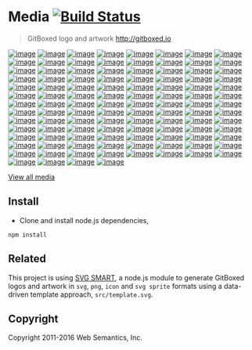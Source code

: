 # Media [![Build Status](https://travis-ci.org/gitboxed/media.svg?branch=master)](https://travis-ci.org/gitboxed/media)
> GitBoxed logo and artwork http://gitboxed.io


[![image](https://raw.githubusercontent.com/gitboxed/media/gh-pages/assets/png/logo-3d-2dcube-black-full-w600.png)](http://gitboxed.io)
[![image](https://raw.githubusercontent.com/gitboxed/media/gh-pages/assets/png/logo-3d-2dcube-cornflowerblue-full-w600.png)](http://gitboxed.io)
[![image](https://raw.githubusercontent.com/gitboxed/media/gh-pages/assets/png/logo-3d-2dcube-heliotrope-full-w600.png)](http://gitboxed.io)
[![image](https://raw.githubusercontent.com/gitboxed/media/gh-pages/assets/png/logo-3d-2dcube-lavendermagenta-full-w600.png)](http://gitboxed.io)
[![image](https://raw.githubusercontent.com/gitboxed/media/gh-pages/assets/png/logo-3d-2dcube-pictonblue-full-w600.png)](http://gitboxed.io)
[![image](https://raw.githubusercontent.com/gitboxed/media/gh-pages/assets/png/logo-3d-2dcube-regentgray-full-w600.png)](http://gitboxed.io)
[![image](https://raw.githubusercontent.com/gitboxed/media/gh-pages/assets/png/logo-3d-2dcube-tangerine-full-w600.png)](http://gitboxed.io)
[![image](https://raw.githubusercontent.com/gitboxed/media/gh-pages/assets/png/logo-3d-2dcube-tundora-full-w600.png)](http://gitboxed.io)
[![image](https://raw.githubusercontent.com/gitboxed/media/gh-pages/assets/png/logo-3d-2dcube-turquoiseblue-full-w600.png)](http://gitboxed.io)
[![image](https://raw.githubusercontent.com/gitboxed/media/gh-pages/assets/png/logo-3d-3dcube-black-full-w600.png)](http://gitboxed.io)
[![image](https://raw.githubusercontent.com/gitboxed/media/gh-pages/assets/png/logo-3d-3dcube-cornflowerblue-full-w600.png)](http://gitboxed.io)
[![image](https://raw.githubusercontent.com/gitboxed/media/gh-pages/assets/png/logo-3d-3dcube-heliotrope-full-w600.png)](http://gitboxed.io)
[![image](https://raw.githubusercontent.com/gitboxed/media/gh-pages/assets/png/logo-3d-3dcube-lavendermagenta-full-w600.png)](http://gitboxed.io)
[![image](https://raw.githubusercontent.com/gitboxed/media/gh-pages/assets/png/logo-3d-3dcube-pictonblue-full-w600.png)](http://gitboxed.io)
[![image](https://raw.githubusercontent.com/gitboxed/media/gh-pages/assets/png/logo-3d-3dcube-regentgray-full-w600.png)](http://gitboxed.io)
[![image](https://raw.githubusercontent.com/gitboxed/media/gh-pages/assets/png/logo-3d-3dcube-tangerine-full-w600.png)](http://gitboxed.io)
[![image](https://raw.githubusercontent.com/gitboxed/media/gh-pages/assets/png/logo-3d-3dcube-tundora-full-w600.png)](http://gitboxed.io)
[![image](https://raw.githubusercontent.com/gitboxed/media/gh-pages/assets/png/logo-3d-3dcube-turquoiseblue-full-w600.png)](http://gitboxed.io)
[![image](https://raw.githubusercontent.com/gitboxed/media/gh-pages/assets/png/logo-3d-boxed-black-full-w600.png)](http://gitboxed.io)
[![image](https://raw.githubusercontent.com/gitboxed/media/gh-pages/assets/png/logo-3d-boxed-cornflowerblue-full-w600.png)](http://gitboxed.io)
[![image](https://raw.githubusercontent.com/gitboxed/media/gh-pages/assets/png/logo-3d-boxed-heliotrope-full-w600.png)](http://gitboxed.io)
[![image](https://raw.githubusercontent.com/gitboxed/media/gh-pages/assets/png/logo-3d-boxed-lavendermagenta-full-w600.png)](http://gitboxed.io)
[![image](https://raw.githubusercontent.com/gitboxed/media/gh-pages/assets/png/logo-3d-boxed-pictonblue-full-w600.png)](http://gitboxed.io)
[![image](https://raw.githubusercontent.com/gitboxed/media/gh-pages/assets/png/logo-3d-boxed-regentgray-full-w600.png)](http://gitboxed.io)
[![image](https://raw.githubusercontent.com/gitboxed/media/gh-pages/assets/png/logo-3d-boxed-tangerine-full-w600.png)](http://gitboxed.io)
[![image](https://raw.githubusercontent.com/gitboxed/media/gh-pages/assets/png/logo-3d-boxed-tundora-full-w600.png)](http://gitboxed.io)
[![image](https://raw.githubusercontent.com/gitboxed/media/gh-pages/assets/png/logo-3d-boxed-turquoiseblue-full-w600.png)](http://gitboxed.io)
[![image](https://raw.githubusercontent.com/gitboxed/media/gh-pages/assets/png/logo-3d-circled-black-full-w600.png)](http://gitboxed.io)
[![image](https://raw.githubusercontent.com/gitboxed/media/gh-pages/assets/png/logo-3d-circled-cornflowerblue-full-w600.png)](http://gitboxed.io)
[![image](https://raw.githubusercontent.com/gitboxed/media/gh-pages/assets/png/logo-3d-circled-heliotrope-full-w600.png)](http://gitboxed.io)
[![image](https://raw.githubusercontent.com/gitboxed/media/gh-pages/assets/png/logo-3d-circled-lavendermagenta-full-w600.png)](http://gitboxed.io)
[![image](https://raw.githubusercontent.com/gitboxed/media/gh-pages/assets/png/logo-3d-circled-pictonblue-full-w600.png)](http://gitboxed.io)
[![image](https://raw.githubusercontent.com/gitboxed/media/gh-pages/assets/png/logo-3d-circled-regentgray-full-w600.png)](http://gitboxed.io)
[![image](https://raw.githubusercontent.com/gitboxed/media/gh-pages/assets/png/logo-3d-circled-tangerine-full-w600.png)](http://gitboxed.io)
[![image](https://raw.githubusercontent.com/gitboxed/media/gh-pages/assets/png/logo-3d-circled-tundora-full-w600.png)](http://gitboxed.io)
[![image](https://raw.githubusercontent.com/gitboxed/media/gh-pages/assets/png/logo-3d-circled-turquoiseblue-full-w600.png)](http://gitboxed.io)
[![image](https://raw.githubusercontent.com/gitboxed/media/gh-pages/assets/png/logo-3d-cubed-black-full-w600.png)](http://gitboxed.io)
[![image](https://raw.githubusercontent.com/gitboxed/media/gh-pages/assets/png/logo-3d-cubed-cornflowerblue-full-w600.png)](http://gitboxed.io)
[![image](https://raw.githubusercontent.com/gitboxed/media/gh-pages/assets/png/logo-3d-cubed-heliotrope-full-w600.png)](http://gitboxed.io)
[![image](https://raw.githubusercontent.com/gitboxed/media/gh-pages/assets/png/logo-3d-cubed-lavendermagenta-full-w600.png)](http://gitboxed.io)
[![image](https://raw.githubusercontent.com/gitboxed/media/gh-pages/assets/png/logo-3d-cubed-pictonblue-full-w600.png)](http://gitboxed.io)
[![image](https://raw.githubusercontent.com/gitboxed/media/gh-pages/assets/png/logo-3d-cubed-regentgray-full-w600.png)](http://gitboxed.io)
[![image](https://raw.githubusercontent.com/gitboxed/media/gh-pages/assets/png/logo-3d-cubed-tangerine-full-w600.png)](http://gitboxed.io)
[![image](https://raw.githubusercontent.com/gitboxed/media/gh-pages/assets/png/logo-3d-cubed-tundora-full-w600.png)](http://gitboxed.io)
[![image](https://raw.githubusercontent.com/gitboxed/media/gh-pages/assets/png/logo-3d-cubed-turquoiseblue-full-w600.png)](http://gitboxed.io)
[![image](https://raw.githubusercontent.com/gitboxed/media/gh-pages/assets/png/logo-3d-tapped-black-full-w600.png)](http://gitboxed.io)
[![image](https://raw.githubusercontent.com/gitboxed/media/gh-pages/assets/png/logo-3d-tapped-cornflowerblue-full-w600.png)](http://gitboxed.io)
[![image](https://raw.githubusercontent.com/gitboxed/media/gh-pages/assets/png/logo-3d-tapped-heliotrope-full-w600.png)](http://gitboxed.io)
[![image](https://raw.githubusercontent.com/gitboxed/media/gh-pages/assets/png/logo-3d-tapped-lavendermagenta-full-w600.png)](http://gitboxed.io)
[![image](https://raw.githubusercontent.com/gitboxed/media/gh-pages/assets/png/logo-3d-tapped-pictonblue-full-w600.png)](http://gitboxed.io)
[![image](https://raw.githubusercontent.com/gitboxed/media/gh-pages/assets/png/logo-3d-tapped-regentgray-full-w600.png)](http://gitboxed.io)
[![image](https://raw.githubusercontent.com/gitboxed/media/gh-pages/assets/png/logo-3d-tapped-tangerine-full-w600.png)](http://gitboxed.io)
[![image](https://raw.githubusercontent.com/gitboxed/media/gh-pages/assets/png/logo-3d-tapped-tundora-full-w600.png)](http://gitboxed.io)
[![image](https://raw.githubusercontent.com/gitboxed/media/gh-pages/assets/png/logo-3d-tapped-turquoiseblue-full-w600.png)](http://gitboxed.io)
[![image](https://raw.githubusercontent.com/gitboxed/media/gh-pages/assets/png/logo-flat-2dcube-black-full-w600.png)](http://gitboxed.io)
[![image](https://raw.githubusercontent.com/gitboxed/media/gh-pages/assets/png/logo-flat-2dcube-cornflowerblue-full-w600.png)](http://gitboxed.io)
[![image](https://raw.githubusercontent.com/gitboxed/media/gh-pages/assets/png/logo-flat-2dcube-heliotrope-full-w600.png)](http://gitboxed.io)
[![image](https://raw.githubusercontent.com/gitboxed/media/gh-pages/assets/png/logo-flat-2dcube-lavendermagenta-full-w600.png)](http://gitboxed.io)
[![image](https://raw.githubusercontent.com/gitboxed/media/gh-pages/assets/png/logo-flat-2dcube-pictonblue-full-w600.png)](http://gitboxed.io)
[![image](https://raw.githubusercontent.com/gitboxed/media/gh-pages/assets/png/logo-flat-2dcube-regentgray-full-w600.png)](http://gitboxed.io)
[![image](https://raw.githubusercontent.com/gitboxed/media/gh-pages/assets/png/logo-flat-2dcube-tangerine-full-w600.png)](http://gitboxed.io)
[![image](https://raw.githubusercontent.com/gitboxed/media/gh-pages/assets/png/logo-flat-2dcube-tundora-full-w600.png)](http://gitboxed.io)
[![image](https://raw.githubusercontent.com/gitboxed/media/gh-pages/assets/png/logo-flat-2dcube-turquoiseblue-full-w600.png)](http://gitboxed.io)
[![image](https://raw.githubusercontent.com/gitboxed/media/gh-pages/assets/png/logo-flat-3dcube-black-full-w600.png)](http://gitboxed.io)
[![image](https://raw.githubusercontent.com/gitboxed/media/gh-pages/assets/png/logo-flat-3dcube-cornflowerblue-full-w600.png)](http://gitboxed.io)
[![image](https://raw.githubusercontent.com/gitboxed/media/gh-pages/assets/png/logo-flat-3dcube-heliotrope-full-w600.png)](http://gitboxed.io)
[![image](https://raw.githubusercontent.com/gitboxed/media/gh-pages/assets/png/logo-flat-3dcube-lavendermagenta-full-w600.png)](http://gitboxed.io)
[![image](https://raw.githubusercontent.com/gitboxed/media/gh-pages/assets/png/logo-flat-3dcube-pictonblue-full-w600.png)](http://gitboxed.io)
[![image](https://raw.githubusercontent.com/gitboxed/media/gh-pages/assets/png/logo-flat-3dcube-regentgray-full-w600.png)](http://gitboxed.io)
[![image](https://raw.githubusercontent.com/gitboxed/media/gh-pages/assets/png/logo-flat-3dcube-tangerine-full-w600.png)](http://gitboxed.io)
[![image](https://raw.githubusercontent.com/gitboxed/media/gh-pages/assets/png/logo-flat-3dcube-tundora-full-w600.png)](http://gitboxed.io)
[![image](https://raw.githubusercontent.com/gitboxed/media/gh-pages/assets/png/logo-flat-3dcube-turquoiseblue-full-w600.png)](http://gitboxed.io)
[![image](https://raw.githubusercontent.com/gitboxed/media/gh-pages/assets/png/logo-flat-boxed-black-full-w600.png)](http://gitboxed.io)
[![image](https://raw.githubusercontent.com/gitboxed/media/gh-pages/assets/png/logo-flat-boxed-cornflowerblue-full-w600.png)](http://gitboxed.io)
[![image](https://raw.githubusercontent.com/gitboxed/media/gh-pages/assets/png/logo-flat-boxed-heliotrope-full-w600.png)](http://gitboxed.io)
[![image](https://raw.githubusercontent.com/gitboxed/media/gh-pages/assets/png/logo-flat-boxed-lavendermagenta-full-w600.png)](http://gitboxed.io)
[![image](https://raw.githubusercontent.com/gitboxed/media/gh-pages/assets/png/logo-flat-boxed-pictonblue-full-w600.png)](http://gitboxed.io)
[![image](https://raw.githubusercontent.com/gitboxed/media/gh-pages/assets/png/logo-flat-boxed-regentgray-full-w600.png)](http://gitboxed.io)
[![image](https://raw.githubusercontent.com/gitboxed/media/gh-pages/assets/png/logo-flat-boxed-tangerine-full-w600.png)](http://gitboxed.io)
[![image](https://raw.githubusercontent.com/gitboxed/media/gh-pages/assets/png/logo-flat-boxed-tundora-full-w600.png)](http://gitboxed.io)
[![image](https://raw.githubusercontent.com/gitboxed/media/gh-pages/assets/png/logo-flat-boxed-turquoiseblue-full-w600.png)](http://gitboxed.io)
[![image](https://raw.githubusercontent.com/gitboxed/media/gh-pages/assets/png/logo-flat-circled-black-full-w600.png)](http://gitboxed.io)
[![image](https://raw.githubusercontent.com/gitboxed/media/gh-pages/assets/png/logo-flat-circled-cornflowerblue-full-w600.png)](http://gitboxed.io)
[![image](https://raw.githubusercontent.com/gitboxed/media/gh-pages/assets/png/logo-flat-circled-heliotrope-full-w600.png)](http://gitboxed.io)
[![image](https://raw.githubusercontent.com/gitboxed/media/gh-pages/assets/png/logo-flat-circled-lavendermagenta-full-w600.png)](http://gitboxed.io)
[![image](https://raw.githubusercontent.com/gitboxed/media/gh-pages/assets/png/logo-flat-circled-pictonblue-full-w600.png)](http://gitboxed.io)
[![image](https://raw.githubusercontent.com/gitboxed/media/gh-pages/assets/png/logo-flat-circled-regentgray-full-w600.png)](http://gitboxed.io)
[![image](https://raw.githubusercontent.com/gitboxed/media/gh-pages/assets/png/logo-flat-circled-tangerine-full-w600.png)](http://gitboxed.io)
[![image](https://raw.githubusercontent.com/gitboxed/media/gh-pages/assets/png/logo-flat-circled-tundora-full-w600.png)](http://gitboxed.io)
[![image](https://raw.githubusercontent.com/gitboxed/media/gh-pages/assets/png/logo-flat-circled-turquoiseblue-full-w600.png)](http://gitboxed.io)
[![image](https://raw.githubusercontent.com/gitboxed/media/gh-pages/assets/png/logo-flat-cubed-black-full-w600.png)](http://gitboxed.io)
[![image](https://raw.githubusercontent.com/gitboxed/media/gh-pages/assets/png/logo-flat-cubed-cornflowerblue-full-w600.png)](http://gitboxed.io)
[![image](https://raw.githubusercontent.com/gitboxed/media/gh-pages/assets/png/logo-flat-cubed-heliotrope-full-w600.png)](http://gitboxed.io)
[![image](https://raw.githubusercontent.com/gitboxed/media/gh-pages/assets/png/logo-flat-cubed-lavendermagenta-full-w600.png)](http://gitboxed.io)
[![image](https://raw.githubusercontent.com/gitboxed/media/gh-pages/assets/png/logo-flat-cubed-pictonblue-full-w600.png)](http://gitboxed.io)
[![image](https://raw.githubusercontent.com/gitboxed/media/gh-pages/assets/png/logo-flat-cubed-regentgray-full-w600.png)](http://gitboxed.io)
[![image](https://raw.githubusercontent.com/gitboxed/media/gh-pages/assets/png/logo-flat-cubed-tangerine-full-w600.png)](http://gitboxed.io)
[![image](https://raw.githubusercontent.com/gitboxed/media/gh-pages/assets/png/logo-flat-cubed-tundora-full-w600.png)](http://gitboxed.io)
[![image](https://raw.githubusercontent.com/gitboxed/media/gh-pages/assets/png/logo-flat-cubed-turquoiseblue-full-w600.png)](http://gitboxed.io)
[![image](https://raw.githubusercontent.com/gitboxed/media/gh-pages/assets/png/logo-flat-tapped-black-full-w600.png)](http://gitboxed.io)
[![image](https://raw.githubusercontent.com/gitboxed/media/gh-pages/assets/png/logo-flat-tapped-cornflowerblue-full-w600.png)](http://gitboxed.io)
[![image](https://raw.githubusercontent.com/gitboxed/media/gh-pages/assets/png/logo-flat-tapped-heliotrope-full-w600.png)](http://gitboxed.io)
[![image](https://raw.githubusercontent.com/gitboxed/media/gh-pages/assets/png/logo-flat-tapped-lavendermagenta-full-w600.png)](http://gitboxed.io)
[![image](https://raw.githubusercontent.com/gitboxed/media/gh-pages/assets/png/logo-flat-tapped-pictonblue-full-w600.png)](http://gitboxed.io)
[![image](https://raw.githubusercontent.com/gitboxed/media/gh-pages/assets/png/logo-flat-tapped-regentgray-full-w600.png)](http://gitboxed.io)
[![image](https://raw.githubusercontent.com/gitboxed/media/gh-pages/assets/png/logo-flat-tapped-tangerine-full-w600.png)](http://gitboxed.io)
[![image](https://raw.githubusercontent.com/gitboxed/media/gh-pages/assets/png/logo-flat-tapped-tundora-full-w600.png)](http://gitboxed.io)
[![image](https://raw.githubusercontent.com/gitboxed/media/gh-pages/assets/png/logo-flat-tapped-turquoiseblue-full-w600.png)](http://gitboxed.io)


[View all media](http://gitboxed.github.io/media/)


## Install

- Clone and install node.js dependencies,

```
npm install
```


## Related

This project is using [SVG SMART](https://github.com/websemantics/svg-smart), a node.js module to generate GitBoxed logos and artwork in `svg`, `png`, `icon` and `svg sprite` formats using a data-driven template approach, `src/template.svg`.


## Copyright

Copyright 2011-2016 Web Semantics, Inc.
